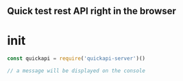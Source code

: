## Quick test rest API right in the browser

# init

```js
const quickapi = require('quickapi-server')()

// a message will be displayed on the console
```

